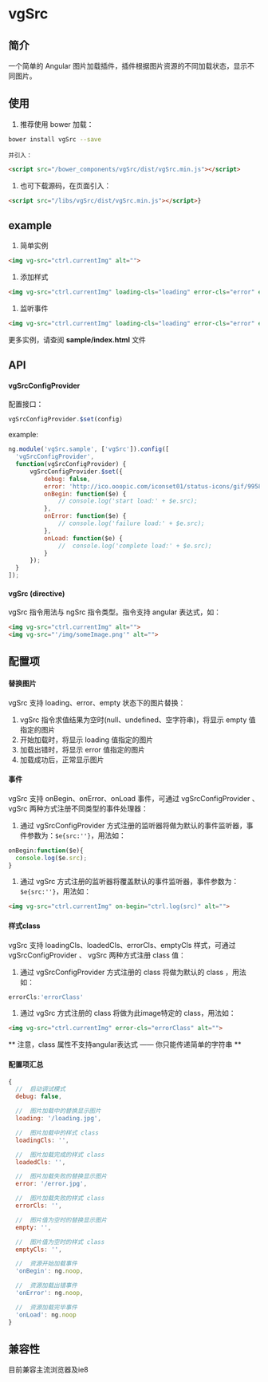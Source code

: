 # vgSrc
## 简介
一个简单的 Angular 图片加载插件，插件根据图片资源的不同加载状态，显示不同图片。

##  使用
1.  推荐使用 bower 加载：
  ```bash
  bower install vgSrc --save
  ```
    并引入：
  ```html
  <script src="/bower_components/vgSrc/dist/vgSrc.min.js"></script>
  ```

1.  也可下载源码，在页面引入：
  ```html
  <script src="/libs/vgSrc/dist/vgSrc.min.js"></script>}
  ```

##  example
1.  简单实例
  ```html
  <img vg-src="ctrl.currentImg" alt="">
  ```

1.  添加样式
  ```html
  <img vg-src="ctrl.currentImg" loading-cls="loading" error-cls="error" empty-cls="empty" loaded-cls="load" alt="">
  ```

1.  监听事件
  ```html
  <img vg-src="ctrl.currentImg" loading-cls="loading" error-cls="error" empty-cls="empty" loaded-cls="load" alt="">
  ```

更多实例，请查阅 **sample/index.html** 文件

##  API
####    vgSrcConfigProvider
配置接口：
  ```javascript
  vgSrcConfigProvider.$set(config)
  ```

example:
  ```javascript
  ng.module('vgSrc.sample', ['vgSrc']).config([
    'vgSrcConfigProvider',
    function(vgSrcConfigProvider) {
        vgSrcConfigProvider.$set({
            debug: false,
            error: 'http://ico.ooopic.com/iconset01/status-icons/gif/99589.gif',
            onBegin: function($e) {
                // console.log('start load:' + $e.src);
            },
            onError: function($e) {
                // console.log('failure load:' + $e.src);
            },
            onLoad: function($e) {
                //  console.log('complete load:' + $e.src);
            }
        });
    }
  ]);
  ```

####    vgSrc (directive)
vgSrc 指令用法与 ngSrc 指令类型。指令支持 angular 表达式，如：
  ```html
  <img vg-src="ctrl.currentImg" alt="">
  <img vg-src="'/img/someImage.png'" alt="">
  ```

##  配置项
####    替换图片
vgSrc 支持 loading、error、empty 状态下的图片替换：
1.  vgSrc 指令求值结果为空时(null、undefined、空字符串)，将显示 empty 值指定的图片
1.  开始加载时，将显示 loading 值指定的图片
1.  加载出错时，将显示 error 值指定的图片
1.  加载成功后，正常显示图片

####    事件
vgSrc 支持 onBegin、onError、onLoad 事件，可通过 vgSrcConfigProvider 、 vgSrc 两种方式注册不同类型的事件处理器：
1.  通过 vgSrcConfigProvider 方式注册的监听器将做为默认的事件监听器，事件参数为：`$e{src:''}`，用法如：
  ```javascript
  onBegin:function($e){
    console.log($e.src);
  }
  ```

1.  通过 vgSrc 方式注册的监听器将覆盖默认的事件监听器，事件参数为：`$e{src:''}`，用法如：
  ```html
  <img vg-src="ctrl.currentImg" on-begin="ctrl.log(src)" alt="">
  ```

####    样式class
vgSrc 支持 loadingCls、loadedCls、errorCls、emptyCls 样式，可通过 vgSrcConfigProvider 、 vgSrc 两种方式注册 class 值：
1.  通过 vgSrcConfigProvider 方式注册的 class 将做为默认的 class ，用法如：
  ```javascript
  errorCls:'errorClass'
  ```

1.  通过 vgSrc 方式注册的 class 将做为此image特定的 class，用法如：
  ```html
  <img vg-src="ctrl.currentImg" error-cls="errorClass" alt="">
  ```
** 注意，class 属性不支持angular表达式 —— 你只能传递简单的字符串 **

####    配置项汇总
  ```javascript
  {
    //  启动调试模式
    debug: false,

    //  图片加载中的替换显示图片
    loading: '/loading.jpg',

    //  图片加载中的样式 class
    loadingCls: '',

    //  图片加载完成的样式 class
    loadedCls: '',

    //  图片加载失败的替换显示图片
    error: '/error.jpg',

    //  图片加载失败的样式 class
    errorCls: '',

    //  图片值为空时的替换显示图片
    empty: '',

    //  图片值为空时的样式 class
    emptyCls: '',

    //  资源开始加载事件
    'onBegin': ng.noop,

    //  资源加载出错事件
    'onError': ng.noop,

    //  资源加载完毕事件
    'onLoad': ng.noop
  }
  ```

##  兼容性
目前兼容主流浏览器及ie8
